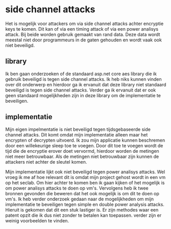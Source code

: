 # side channel attacks

Het is mogelijk voor attackers om via side channel attacks achter encryptie keys te komen. Dit kan of via een timing attack of via een power analisys attack. Bij beide worden gebruik gemaakt van rand data. Deze data wordt meestal niet door programmeurs in de gaten gehouden en wordt vaak ook niet beveiligd.

## library

Ik ben gaan onderzoeken of de standaard asp.net core aes library die ik gebruik beveiligd is tegen side channel attacks. Ik heb niks kunnen vinden over dit onderwerp en hierdoor ga ik ervanuit dat deze library niet standaard beveiligd is tegen side channel attacks. Verder ga ik ervanuit dat er ook geen standaard mogelijkheden zijn in deze library om de implementatie te beveiligen.

## implementatie

Mijn eigen impelmentatie is niet beveiligd tegen tijdsgebaseerde side channel attacks. Dit komt omdat mijn implementatie alleen maar het encrypten of decrypten uitvoerd. Ik zou mijn applicatie kunnen beschremen door een willekeurige sleep toe te voegen. Door dit toe te voegen wordt de tijd die de encryptie erover doet vervormd, hierdoor worden de metingen niet meer betrouwbaar. Als de metingen niet betrouwbaar zijn kunnen de attackers niet achter de sleutel komen.

Mijn implementatie lijkt ook niet beveiligd tegen power analisys attacks. Wel vroeg ik me af hoe relevant dit is omdat mijn project gehost wordt in een vm op het seclab. Om hier achter te komen ben ik gaan kijken of het mogelijk is om power analisys attacks te doen op vm's. Vervolgens heb ik twee bronnen gevonden die beweren dat het ook mogelijk is om dit te doen op vm's. Ik heb verder onderzoek gedaan naar de mogelijkheden om mijn implementatie te beveiligen tegen simple en double power analysis attacks. Hieruit is gekomen dat dit een stuk lastiger is. Er zijn methodes waar een patent opzit die ik dus niet zonder te betalen kan toepassen. verder zijn er weinig voorbeelden te vinden.
